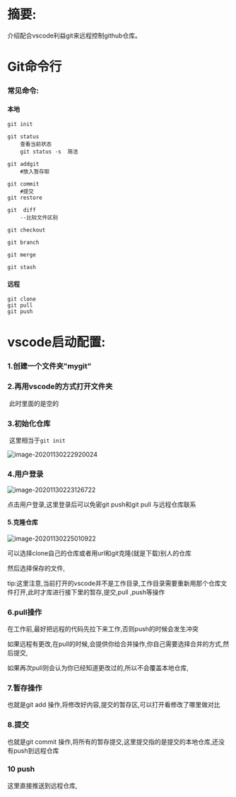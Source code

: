 ﻿# 摘要:

介绍配合vscode利益git来远程控制github仓库。



# Git命令行

### 常见命令:

#### 本地

```git
git init

git status
	查看当前状态
	git status -s  简洁

git addgit
	#放入暂存取

git commit
	#提交
git restore

git  diff
	--比较文件区别

git checkout

git branch

git merge

git stash
```

#### 远程

```git
git clone
git pull
git push
```



# vscode启动配置:

### 1.创建一个文件夹"mygit"

### 2.再用vscode的方式打开文件夹

​			此时里面的是空的

### 3.初始化仓库

​			这里相当于`git init`

![image-20201130222920024](https://img2020.cnblogs.com/blog/1686010/202012/1686010-20201213144314323-1149573294.png)

### 4.用户登录

![image-20201130223126722](https://img2020.cnblogs.com/blog/1686010/202012/1686010-20201213144314003-1153433513.png)

点击用户登录,这里登录后可以免密git push和git pull 与远程仓库联系



#### 5.克隆仓库

![image-20201130225010922](https://img2020.cnblogs.com/blog/1686010/202012/1686010-20201213144313585-19839243.png)

可以选择clone自己的仓库或者用url和git克隆(就是下载)别人的仓库

然后选择保存的文件,

tip:这里注意,当前打开的vscode并不是工作目录,工作目录需要重新用那个仓库文件打开,此时才库进行接下里的暂存,提交,pull ,push等操作

### 6.pull操作

在工作前,最好把远程的代码先拉下来工作,否则push的时候会发生冲突

如果远程有更改,在pull的时候,会提供你给合并操作,你自己需要选择合并的方式,然后提交,

如果再次pull则会认为你已经知道更改过的,所以不会覆盖本地仓库,

### 7.暂存操作

也就是git add 操作,将修改好内容,提交的暂存区,可以打开看修改了哪里做对比

### 8.提交

也就是git commit 操作,将所有的暂存提交,这里提交指的是提交的本地仓库,还没有push到远程仓库

### 10 push

这里直接推送到远程仓库,



